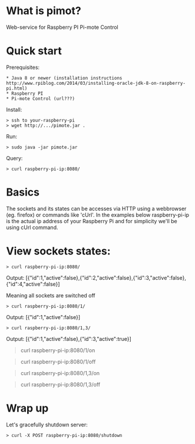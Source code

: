 # What is pimot?


Web-service for Raspberry PI Pi-mote Control


# Quick start

Prerequisites:

    * Java 8 or newer (installation instructions http://www.rpiblog.com/2014/03/installing-oracle-jdk-8-on-raspberry-pi.html)
    * Raspberry PI
    * Pi-mote Control (url???)

Install:

    > ssh to your-raspberry-pi
    > wget http://.../pimote.jar .
    
Run:

    > sudo java -jar pimote.jar
    
Query:

    > curl raspberry-pi-ip:8080/
    
# Basics

The sockets and its states can be accesses via HTTP using a webbrowser (eg. firefox) or commands like 'cUrl'. 
In the examples below raspberry-pi-ip is the actual ip address of your Raspberry Pi and for simplicity we'll be using
cUrl command.


# View sockets states:
 
    > curl raspberry-pi-ip:8080/
    
Output: [{"id":1,"active":false},{"id":2,"active":false},{"id":3,"active":false},{"id":4,"active":false}]

Meaning all sockets are switched off

    > curl raspberry-pi-ip:8080/1/
    
Output: [{"id":1,"active":false}]

    > curl raspberry-pi-ip:8080/1,3/
    
Output: [{"id":1,"active":false},{"id":3,"active":true}]


> curl raspberry-pi-ip:8080/1/on

> curl raspberry-pi-ip:8080/1/off

> curl raspberry-pi-ip:8080/1,3/on

> curl raspberry-pi-ip:8080/1,3/off

# Wrap up

Let's gracefully shutdown server:

    > curl -X POST raspberry-pi-ip:8080/shutdown
